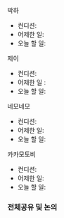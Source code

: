 
박하
- 컨디션: 
- 어제한 일: 
- 오늘 할 일: 

제이
- 컨디션:
- 어제한 일 : 
- 오늘 할 일: 

네모네모
- 컨디션:
- 어제한 일:
- 오늘 할 일: 

카카모토비
- 컨디션: 
- 어제한 일: 
- 오늘 할 일: 

### 전체공유 및 논의
